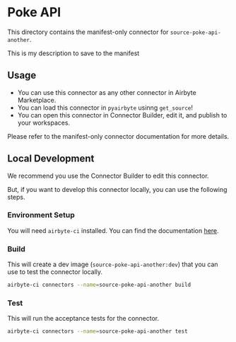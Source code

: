 # Poke API
This directory contains the manifest-only connector for `source-poke-api-another`.

This is my description to save to the manifest
## Usage

- You can use this connector as any other connector in Airbyte Marketplace.
- You can load this connector in `pyairbyte` usinng `get_source`!
- You can open this connector in Connector Builder, edit it, and publish to your workspaces.

Please refer to the manifest-only connector documentation for more details.

## Local Development
We recommend you use the Connector Builder to edit this connector.

But, if you want to develop this connector locally, you can use the following steps.

### Environment Setup
You will need `airbyte-ci` installed. You can find the documentation [here](airbyte-ci).

### Build
This will create a dev image (`source-poke-api-another:dev`) that you can use to test the connector locally.
```bash
airbyte-ci connectors --name=source-poke-api-another build
```

### Test
This will run the acceptance tests for the connector.
```bash
airbyte-ci connectors --name=source-poke-api-another test
```

